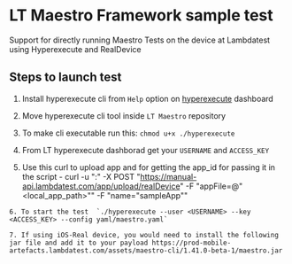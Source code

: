 # LT Maestro Framework sample test

Support for directly running Maestro Tests on the device at Lambdatest using Hyperexecute and RealDevice

## Steps to launch test
1. Install hyperexecute cli from `Help` option on [hyperexecute](https://hyperexecute.lambdatest.com/hyperexecute/jobs) dashboard 

2. Move hyperexecute cli tool inside `LT Maestro` repository

3. To make cli executable run this: `chmod u+x ./hyperexecute`

4. From LT hyperexecute dashborad get your `USERNAME` and `ACCESS_KEY`

5. Use this curl to upload app  and for getting the app_id for passing it in the script -
curl -u "<username>:<accessKey>" -X POST "https://manual-api.lambdatest.com/app/upload/realDevice" -F "appFile=@"<local_app_path>"" -F "name="sampleApp""
```
6. To start the test  `./hyperexecute --user <USERNAME> --key <ACCESS_KEY> --config yaml/maestro.yaml`

7. If using iOS-Real device, you would need to install the following jar file and add it to your payload https://prod-mobile-artefacts.lambdatest.com/assets/maestro-cli/1.41.0-beta-1/maestro.jar


